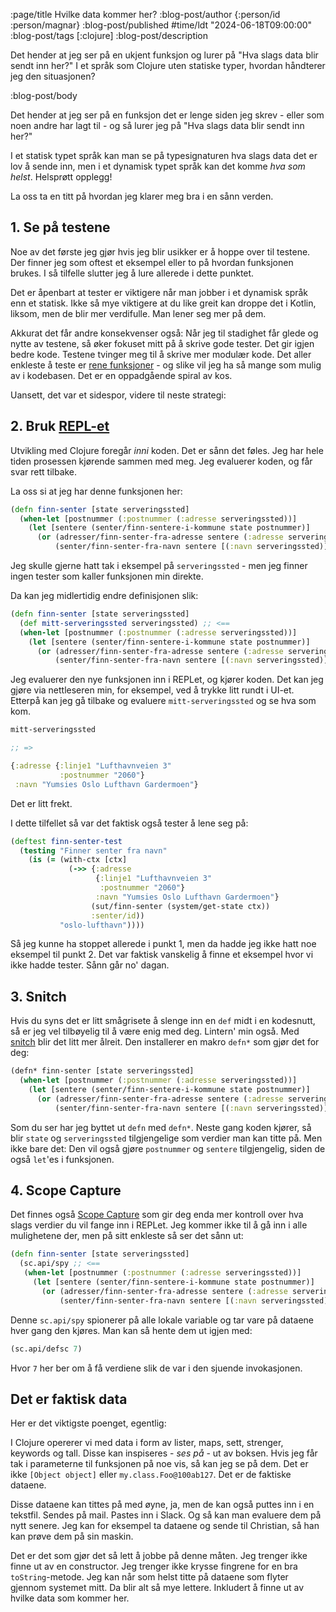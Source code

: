 :page/title Hvilke data kommer her?
:blog-post/author {:person/id :person/magnar}
:blog-post/published #time/ldt "2024-06-18T09:00:00"
:blog-post/tags [:clojure]
:blog-post/description

Det hender at jeg ser på en ukjent funksjon og lurer på "Hva slags data blir
sendt inn her?" I et språk som Clojure uten statiske typer, hvordan håndterer
jeg den situasjonen?

:blog-post/body

Det hender at jeg ser på en funksjon det er lenge siden jeg skrev - eller som
noen andre har lagt til - og så lurer jeg på "Hva slags data blir sendt inn
her?"

I et statisk typet språk kan man se på typesignaturen hva slags data det er lov
å sende inn, men i et dynamisk typet språk kan det komme *hva som helst*.
Helsprøtt opplegg!

La oss ta en titt på hvordan jeg klarer meg bra i en sånn verden.

## 1. Se på testene

Noe av det første jeg gjør hvis jeg blir usikker er å hoppe over til testene.
Der finner jeg som oftest et eksempel eller to på hvordan funksjonen brukes.
I så tilfelle slutter jeg å lure allerede i dette punktet.

Det er åpenbart at tester er viktigere når man jobber i et dynamisk språk enn et
statisk. Ikke så mye viktigere at du like greit kan droppe det i Kotlin, liksom,
men de blir mer verdifulle. Man lener seg mer på dem.

Akkurat det får andre konsekvenser også: Når jeg til stadighet får glede og
nytte av testene, så øker fokuset mitt på å skrive gode tester. Det gir igjen
bedre kode. Testene tvinger meg til å skrive mer modulær kode. Det aller
enkleste å teste er [rene funksjoner](/to-bestevenner/) - og slike vil jeg ha så mange som mulig av
i kodebasen. Det er en oppadgående spiral av kos.

Uansett, det var et sidespor, videre til neste strategi:

## 2. Bruk [REPL-et](https://www.kodemaker.no/blogg/2022-10-repl/)

Utvikling med Clojure foregår *inni* koden. Det er sånn det føles. Jeg har hele
tiden prosessen kjørende sammen med meg. Jeg evaluerer koden, og får svar rett
tilbake.

La oss si at jeg har denne funksjonen her:

```clj
(defn finn-senter [state serveringssted]
  (when-let [postnummer (:postnummer (:adresse serveringssted))]
    (let [sentere (senter/finn-sentere-i-kommune state postnummer)]
      (or (adresser/finn-senter-fra-adresse sentere (:adresse serveringssted))
          (senter/finn-senter-fra-navn sentere [(:navn serveringssted)])))))
```

Jeg skulle gjerne hatt tak i eksempel på `serveringssted` - men jeg finner ingen
tester som kaller funksjonen min direkte.

Da kan jeg midlertidig endre definisjonen slik:

```clj
(defn finn-senter [state serveringssted]
  (def mitt-serveringssted serveringssted) ;; <==
  (when-let [postnummer (:postnummer (:adresse serveringssted))]
    (let [sentere (senter/finn-sentere-i-kommune state postnummer)]
      (or (adresser/finn-senter-fra-adresse sentere (:adresse serveringssted))
          (senter/finn-senter-fra-navn sentere [(:navn serveringssted)])))))
```

Jeg evaluerer den nye funksjonen inn i REPLet, og kjører koden. Det kan jeg
gjøre via nettleseren min, for eksempel, ved å trykke litt rundt i UI-et.
Etterpå kan jeg gå tilbake og evaluere `mitt-serveringssted` og se hva som kom.

```clj
mitt-serveringssted

;; =>

{:adresse {:linje1 "Lufthavnveien 3"
           :postnummer "2060"}
 :navn "Yumsies Oslo Lufthavn Gardermoen"}
```

Det er litt frekt.

I dette tilfellet så var det faktisk også tester å lene seg på:

```clj
(deftest finn-senter-test
  (testing "Finner senter fra navn"
    (is (= (with-ctx [ctx]
             (->> {:adresse
                   {:linje1 "Lufthavnveien 3"
                    :postnummer "2060"}
                   :navn "Yumsies Oslo Lufthavn Gardermoen"}
                  (sut/finn-senter (system/get-state ctx))
                  :senter/id))
           "oslo-lufthavn"))))
```

Så jeg kunne ha stoppet allerede i punkt 1, men da hadde jeg ikke hatt noe
eksempel til punkt 2. Det var faktisk vanskelig å finne et eksempel hvor vi ikke
hadde tester. Sånn går no' dagan.

## 3. Snitch

Hvis du syns det er litt smågrisete å slenge inn en `def` midt i en kodesnutt,
så er jeg vel tilbøyelig til å være enig med deg. Lintern' min også. Med
[snitch](https://github.com/AbhinavOmprakash/snitch) blir det litt mer ålreit.
Den installerer en makro `defn*` som gjør det for deg:

```clj
(defn* finn-senter [state serveringssted]
  (when-let [postnummer (:postnummer (:adresse serveringssted))]
    (let [sentere (senter/finn-sentere-i-kommune state postnummer)]
      (or (adresser/finn-senter-fra-adresse sentere (:adresse serveringssted))
          (senter/finn-senter-fra-navn sentere [(:navn serveringssted)])))))
```

Som du ser har jeg byttet ut `defn` med `defn*`. Neste gang koden kjører, så
blir `state` og `serveringssted` tilgjengelige som verdier man kan titte på. Men
ikke bare det: Den vil også gjøre `postnummer` og `sentere` tilgjengelig, siden
de også `let`'es i funksjonen.

## 4. Scope Capture

Det finnes også [Scope Capture](https://github.com/vvvvalvalval/scope-capture)
som gir deg enda mer kontroll over hva slags verdier du vil fange inn i REPLet.
Jeg kommer ikke til å gå inn i alle mulighetene der, men på sitt enkleste så ser
det sånn ut:

```clj
(defn finn-senter [state serveringssted]
  (sc.api/spy ;; <==
   (when-let [postnummer (:postnummer (:adresse serveringssted))]
     (let [sentere (senter/finn-sentere-i-kommune state postnummer)]
       (or (adresser/finn-senter-fra-adresse sentere (:adresse serveringssted))
           (senter/finn-senter-fra-navn sentere [(:navn serveringssted)]))))))
```

Denne `sc.api/spy` spionerer på alle lokale variable og tar vare på dataene hver
gang den kjøres. Man kan så hente dem ut igjen med:

```clj
(sc.api/defsc 7)
```

Hvor `7` her ber om å få verdiene slik de var i den sjuende invokasjonen.

## Det er faktisk data

Her er det viktigste poenget, egentlig:

I Clojure opererer vi med data i form av lister, maps, sett, strenger, keywords
og tall. Disse kan inspiseres - *ses på* - ut av boksen. Hvis jeg får tak i
parameterne til funksjonen på noe vis, så kan jeg se på dem. Det er ikke
`[Object object]` eller `my.class.Foo@100ab127`. Det er de faktiske dataene.

Disse dataene kan tittes på med øyne, ja, men de kan også puttes inn i en
tekstfil. Sendes på mail. Pastes inn i Slack. Og så kan man evaluere dem på nytt
senere. Jeg kan for eksempel ta dataene og sende til Christian, så han kan prøve
dem på sin maskin.

Det er det som gjør det så lett å jobbe på denne måten. Jeg trenger ikke finne
ut av en constructor. Jeg trenger ikke krysse fingrene for en bra
`toString`-metode. Jeg kan når som helst titte på dataene som flyter gjennom
systemet mitt. Da blir alt så mye lettere. Inkludert å finne ut av hvilke data
som kommer her.
